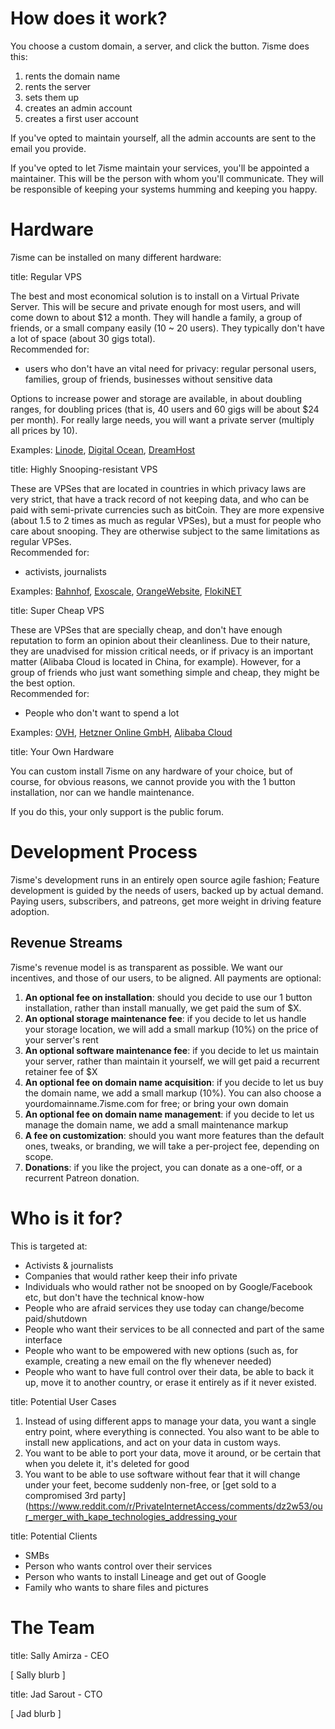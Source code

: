 

# How does it work?

You choose a custom domain, a server, and click the button. 7isme does this:

1. rents the domain name
2. rents the server
3. sets them up
4. creates an admin account
5. creates a first user account

If you've opted to maintain yourself, all the admin accounts are sent to the email you provide.

If you've opted to let 7isme maintain your services, you'll be appointed a maintainer. This will be the person with whom you'll communicate. They will be responsible of keeping your systems humming and keeping you happy.

<div class="page"/>

# Hardware

7isme can be installed on many different hardware:

title: Regular VPS

The best and most economical solution is to install on a Virtual Private Server. This will be secure and private enough for most users, and will come down to about $12 a month. They will handle a family, a group of friends, or a small company easily (10 \~ 20 users). They typically don't have a lot of space (about 30 gigs total).  
Recommended for:

- users who don't have an vital need for privacy: regular personal users, families, group of friends, businesses without sensitive data

Options to increase power and storage are available, in about doubling ranges, for doubling prices (that is, 40 users and 60 gigs will be about $24 per month). For really large needs, you will want a private server (multiply all prices by 10).

Examples: [Linode](https://linode.com), [Digital Ocean](https://digitalocean.com), [DreamHost](https://www.dreamhost.com/hosting/vps/)

title: Highly Snooping-resistant VPS

These are VPSes that are located in countries in which privacy laws are very strict, that have a track record of not keeping data, and who can be paid with semi-private currencies such as bitCoin. They are more expensive (about 1.5 to 2 times as much as regular VPSes), but a must for people who care about snooping. They are otherwise subject to the same limitations as regular VPSes.  
Recommended for:

- activists, journalists

Examples: [Bahnhof](https://www.bahnhof.net/), [Exoscale](https://www.exoscale.com/), [OrangeWebsite](https://www.orangewebsite.com/offshore-hosting.php), [FlokiNET](https://flokinet.is/)


title: Super Cheap VPS

These are VPSes that are specially cheap, and don't have enough reputation to form an opinion about their cleanliness. Due to their nature, they are unadvised for mission critical needs, or if privacy is an important matter (Alibaba Cloud is located in China, for example). However, for a group of friends who just want something simple and cheap, they might be the best option.  
Recommended for:

- People who don't want to spend a lot

Examples: [OVH](https://www.ovh.com/world/vps/vps-ssd.xml), [Hetzner Online GmbH](https://www.hetzner.com/cloud), [Alibaba Cloud](https://www.alibabacloud.com/)


title: Your Own Hardware

You can custom install 7isme on any hardware of your choice, but of course, for obvious reasons, we cannot provide you with the 1 button installation, nor can we handle maintenance.

If you do this, your only support is the public forum.

<div class="page"/>

# Development Process

7isme's development runs in an entirely open source agile fashion; Feature development is guided by the needs of users, backed up by actual demand. Paying users, subscribers, and patreons, get more weight in driving feature adoption.

## Revenue Streams

7isme's revenue model is as transparent as possible. We want our incentives, and those of our users, to be aligned. All payments are optional:

1. **An optional fee on installation**: should you decide to use our 1 button installation, rather than install manually, we get paid the sum of $X.
2. **An optional storage maintenance fee**: if you decide to let us handle your storage location, we will add a small markup (10%) on the price of your server's rent
3. **An optional software maintenance fee**: if you decide to let us maintain your server, rather than maintain it yourself, we will get paid a recurrent retainer fee of $X
4. **An optional fee on domain name acquisition**: if you decide to let us buy the domain name, we add a small markup (10%). You can also choose a yourdomainname.7isme.com for free; or bring your own domain
5. **An optional fee on domain name management**: if you decide to let us manage the domain name, we add a small maintenance markup
6. **A fee on customization**: should you want more features than the default ones, tweaks, or branding, we will take a per-project fee, depending on scope.
7. **Donations**: if you like the project, you can donate as a one-off, or a recurrent Patreon donation.

<div class="page"/>

# Who is it for?

This is targeted at:

- Activists & journalists
- Companies that would rather keep their info private
- Individuals who would rather not be snooped on by Google/Facebook etc, but don't have the technical know-how
- People who are afraid services they use today can change/become paid/shutdown
- People who want their services to be all connected and part of the same interface
- People who want to be empowered with new options (such as, for example, creating a new email on the fly whenever needed)
- People who want to have full control over their data, be able to back it up, move it to another country, or erase it entirely as if it never existed.

title: Potential User Cases

1. Instead of using different apps to manage your data, you want a single entry point, where everything is connected. You also want to be able to install new applications, and act on your data in custom ways.
2. You want to be able to port your data, move it around, or be certain that when you delete it, it's deleted for good
3. You want to be able to use software without fear that it will change under your feet, become suddenly non-free, or [get sold to a compromised 3rd party](https://www.reddit.com/r/PrivateInternetAccess/comments/dz2w53/our_merger_with_kape_technologies_addressing_your

title: Potential Clients

- SMBs
- Person who wants control over their services
- Person who wants to install Lineage and get out of Google
- Family who wants to share files and pictures

<div class="page"/>

# The Team

title: Sally Amirza - CEO

[ Sally blurb ]

title: Jad Sarout - CTO

[ Jad blurb ]